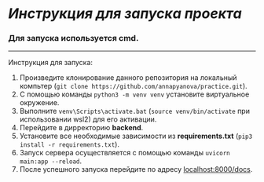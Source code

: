 <h1><i>Инструкция для запуска проекта</i></h1>

### Для запуска используется cmd.
---
Инструкция для запуска:
1) Произведите клонирование данного репозитория на локальный компьтер (`git clone https://github.com/annapyanova/practice.git`).
2) С помощью команды `python3 -m venv venv` установите виртуальное окружение.
3) Выполните `venv\Scripts\activate.bat` (`source venv/bin/activate` при использовании wsl2) для его активации.
4) Перейдите в дирректорию **backend**.
5) Установите все необходимые зависимости из **requirements.txt** (`pip3 install -r requirements.txt`).
6) Запуск сервера осуществляется с помощью команды `uvicorn main:app --reload`.
7) После успешного запуска перейдите по адресу [localhost:8000/docs](http://localhost:8000/docs).
